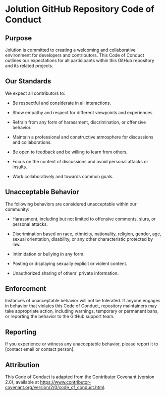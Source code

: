 # Jolution GitHub Repository Code of Conduct

## Purpose

Jolution is committed to creating a welcoming and collaborative environment for developers and contributors. This Code of Conduct outlines our expectations for all participants within this GitHub repository and its related projects.

## Our Standards

We expect all contributors to:

- Be respectful and considerate in all interactions.

- Show empathy and respect for different viewpoints and experiences.

- Refrain from any form of harassment, discrimination, or offensive behavior.

- Maintain a professional and constructive atmosphere for discussions and collaborations.

- Be open to feedback and be willing to learn from others.

- Focus on the content of discussions and avoid personal attacks or insults.

- Work collaboratively and towards common goals.

## Unacceptable Behavior

The following behaviors are considered unacceptable within our community:

- Harassment, including but not limited to offensive comments, slurs, or personal attacks.

- Discrimination based on race, ethnicity, nationality, religion, gender, age, sexual orientation, disability, or any other characteristic protected by law.

- Intimidation or bullying in any form.

- Posting or displaying sexually explicit or violent content.

- Unauthorized sharing of others' private information.

## Enforcement

Instances of unacceptable behavior will not be tolerated. If anyone engages in behavior that violates this Code of Conduct, repository maintainers may take appropriate action, including warnings, temporary or permanent bans, or reporting the behavior to the GitHub support team.

## Reporting

If you experience or witness any unacceptable behavior, please report it to [contact email or contact person].

## Attribution

This Code of Conduct is adapted from the Contributor Covenant (version 2.0), available at https://www.contributor-covenant.org/version/2/0/code_of_conduct.html.

